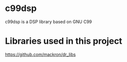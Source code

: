 # c99dsp
c99dsp is a DSP library based on GNU C99

# Libraries used in this project

https://github.com/mackron/dr_libs
